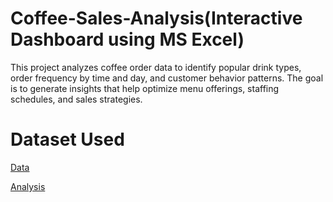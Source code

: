 # Coffee-Sales-Analysis(Interactive Dashboard using MS Excel)
This project analyzes coffee order data to identify popular drink types, order frequency by time and day, and customer behavior patterns. The goal is to generate insights that help optimize menu offerings, staffing schedules, and sales strategies.
# Dataset Used
<a href="https://github.com/Pushkar2520/Coffee-Sales-Analysis/blob/main/coffeeOrdersData.xlsx">Data<a/>

<a href="https://github.com/Pushkar2520/Coffee-Sales-Analysis/blob/main/CoffeeOrders%20Analysis.xlsx">Analysis<a/>
